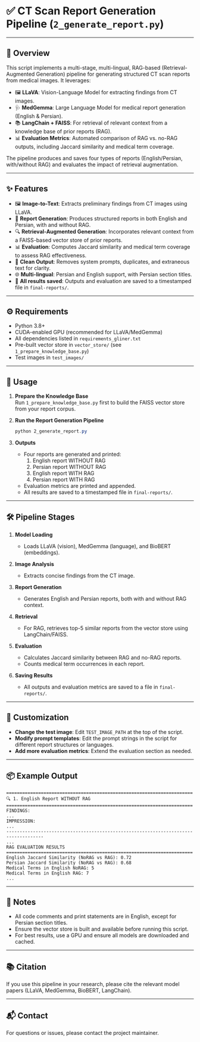 # ✅ CT Scan Report Generation Pipeline (`2_generate_report.py`)

---

## 📖 Overview

This script implements a multi-stage, multi-lingual, RAG-based (Retrieval-Augmented Generation) pipeline for generating structured CT scan reports from medical images. It leverages:

- 🖼️ **LLaVA**: Vision-Language Model for extracting findings from CT images.
- 🩺 **MedGemma**: Large Language Model for medical report generation (English & Persian).
- 📚 **LangChain + FAISS**: For retrieval of relevant context from a knowledge base of prior reports (RAG).
- 📊 **Evaluation Metrics**: Automated comparison of RAG vs. no-RAG outputs, including Jaccard similarity and medical term coverage.

The pipeline produces and saves four types of reports (English/Persian, with/without RAG) and evaluates the impact of retrieval augmentation.

---

## ✨ Features

- 🖼️ **Image-to-Text**: Extracts preliminary findings from CT images using LLaVA.
- 📝 **Report Generation**: Produces structured reports in both English and Persian, with and without RAG.
- 🔍 **Retrieval-Augmented Generation**: Incorporates relevant context from a FAISS-based vector store of prior reports.
- 📊 **Evaluation**: Computes Jaccard similarity and medical term coverage to assess RAG effectiveness.
- 🧹 **Clean Output**: Removes system prompts, duplicates, and extraneous text for clarity.
- 🌐 **Multi-lingual**: Persian and English support, with Persian section titles.
- 💾 **All results saved**: Outputs and evaluation are saved to a timestamped file in `final-reports/`.

---

## ⚙️ Requirements

- Python 3.8+
- CUDA-enabled GPU (recommended for LLaVA/MedGemma)
- All dependencies listed in `requirements_gliner.txt`
- Pre-built vector store in `vector_store/` (see `1_prepare_knowledge_base.py`)
- Test images in `test_images/`

---

## 🚀 Usage

1. **Prepare the Knowledge Base**  
   Run `1_prepare_knowledge_base.py` first to build the FAISS vector store from your report corpus.

2. **Run the Report Generation Pipeline**  
   ```powershell
   python 2_generate_report.py
   ```

3. **Outputs**  
   - Four reports are generated and printed:
     1. English report WITHOUT RAG
     2. Persian report WITHOUT RAG
     3. English report WITH RAG
     4. Persian report WITH RAG
   - Evaluation metrics are printed and appended.
   - All results are saved to a timestamped file in `final-reports/`.

---

## 🛠️ Pipeline Stages

1. **Model Loading**
   - Loads LLaVA (vision), MedGemma (language), and BioBERT (embeddings).

2. **Image Analysis**
   - Extracts concise findings from the CT image.

3. **Report Generation**
   - Generates English and Persian reports, both with and without RAG context.

4. **Retrieval**
   - For RAG, retrieves top-5 similar reports from the vector store using LangChain/FAISS.

5. **Evaluation**
   - Calculates Jaccard similarity between RAG and no-RAG reports.
   - Counts medical term occurrences in each report.

6. **Saving Results**
   - All outputs and evaluation metrics are saved to a file in `final-reports/`.

---

## 🧩 Customization

- **Change the test image**: Edit `TEST_IMAGE_PATH` at the top of the script.
- **Modify prompt templates**: Edit the prompt strings in the script for different report structures or languages.
- **Add more evaluation metrics**: Extend the evaluation section as needed.

---

## 📦 Example Output

```
======================================================================
🔍 1. English Report WITHOUT RAG
======================================================================
FINDINGS:
...
IMPRESSION:
...
------------------------------------------------------------------------------------
...
RAG EVALUATION RESULTS
======================================================================
English Jaccard Similarity (NoRAG vs RAG): 0.72
Persian Jaccard Similarity (NoRAG vs RAG): 0.68
Medical Terms in English NoRAG: 5
Medical Terms in English RAG: 7
...
```

---

## 📝 Notes

- All code comments and print statements are in English, except for Persian section titles.
- Ensure the vector store is built and available before running this script.
- For best results, use a GPU and ensure all models are downloaded and cached.

---

## 📚 Citation

If you use this pipeline in your research, please cite the relevant model papers (LLaVA, MedGemma, BioBERT, LangChain).

---

## 📬 Contact

For questions or issues, please contact the project maintainer.
